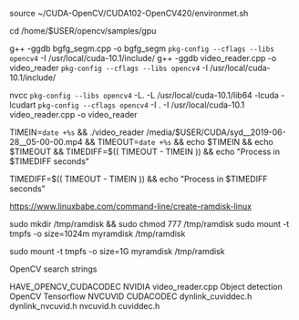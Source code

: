 source ~/CUDA-OpenCV/CUDA102-OpenCV420/environmet.sh

cd /home/$USER/opencv/samples/gpu


g++ -ggdb bgfg_segm.cpp -o bgfg_segm `pkg-config --cflags --libs opencv4` -I /usr/local/cuda-10.1/include/
g++ -ggdb video_reader.cpp -o video_reader `pkg-config --cflags --libs opencv4` -I /usr/local/cuda-10.1/include/


nvcc `pkg-config --libs opencv4` -L. -L /usr/local/cuda-10.1/lib64 -lcuda -lcudart `pkg-config --cflags opencv4` -I . -I /usr/local/cuda-10.1 video_reader.cpp -o video_reader


TIMEIN=`date +%s` && ./video_reader /media/$USER/CUDA/syd__2019-06-28__05-00-00.mp4 && TIMEOUT=`date +%s` && echo $TIMEIN && echo $TIMEOUT && TIMEDIFF=$(( TIMEOUT - TIMEIN )) && echo "Process in $TIMEDIFF seconds"


TIMEDIFF=$(( TIMEOUT - TIMEIN )) && echo "Process in $TIMEDIFF seconds"




https://www.linuxbabe.com/command-line/create-ramdisk-linux

sudo mkdir /tmp/ramdisk && sudo chmod 777 /tmp/ramdisk
sudo mount -t tmpfs -o size=1024m myramdisk /tmp/ramdisk

sudo mount -t tmpfs -o size=1G myramdisk /tmp/ramdisk



OpenCV search strings

HAVE_OPENCV_CUDACODEC
NVIDIA
video_reader.cpp
Object detection
OpenCV
Tensorflow
NVCUVID
CUDACODEC
dynlink_cuviddec.h
dynlink_nvcuvid.h
nvcuvid.h
cuviddec.h

